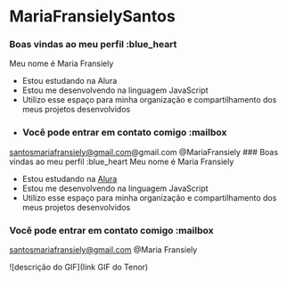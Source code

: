# MariaFransielySantos
### Boas vindas ao meu perfil :blue_heart
Meu nome é Maria Fransiely 
- Estou estudando na Alura
- Estou me desenvolvendo na linguagem JavaScript
- Utilizo esse espaço para minha organização e compartilhamento dos meus projetos desenvolvidos
- ### Você pode entrar em contato comigo :mailbox
santosmariafransiely@gmail.com@gmail.com
@MariaFransiely ### Boas vindas ao meu perfil :blue_heart
Meu nome é Maria Fransiely 
- Estou estudando na [Alura](https://www.alura.com.br)
- Estou me desenvolvendo na linguagem JavaScript
- Utilizo esse espaço para minha organização e compartilhamento dos meus projetos desenvolvidos
### Você pode entrar em contato comigo :mailbox
santosmariafransiely@gmail.com 
@Maria Fransiely 

![descrição do GIF](link GIF do Tenor)

